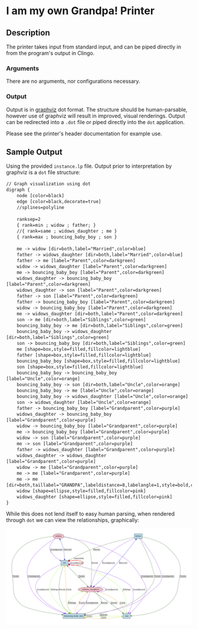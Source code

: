 # I am my own Grandpa! Printer

## Description
The printer takes input from standard input, and can be piped directly in from the program's output in Clingo.

### Arguments
There are no arguments, nor configurations necessary.

### Output
Output is in [graphviz](https://graphviz.org/) dot format. The structure should be human-parsable, however use of graphviz will result in improved, visual renderings. Output can be redirected into a `.dot` file or piped directly into the `dot` application.

Please see the printer's header documentation for example use.

## Sample Output
Using the provided `instance.lp` file. Output prior to interpretation by graphviz is a `dot` file structure:


```
// Graph visualization using dot
digraph {
    node [color=black]
    edge [color=black,decorate=true]
    //splines=polyline

    ranksep=2
    { rank=min ; widow ; father; }
    //{ rank=same ; widows_daughter ; me }
    { rank=max ; bouncing_baby_boy ; son }

    me -> widow [dir=both,label="Married",color=blue]
    father -> widows_daughter [dir=both,label="Married",color=blue]
    father -> me [label="Parent",color=darkgreen]
    widow -> widows_daughter [label="Parent",color=darkgreen]
    me -> bouncing_baby_boy [label="Parent",color=darkgreen]
    widows_daughter -> bouncing_baby_boy [label="Parent",color=darkgreen]
    widows_daughter -> son [label="Parent",color=darkgreen]
    father -> son [label="Parent",color=darkgreen]
    father -> bouncing_baby_boy [label="Parent",color=darkgreen]
    widow -> bouncing_baby_boy [label="Parent",color=darkgreen]
    me -> widows_daughter [dir=both,label="Parent",color=darkgreen]
    son -> me [dir=both,label="Siblings",color=green]
    bouncing_baby_boy -> me [dir=both,label="Siblings",color=green]
    bouncing_baby_boy -> widows_daughter [dir=both,label="Siblings",color=green]
    son -> bouncing_baby_boy [dir=both,label="Siblings",color=green]
    me [shape=box,style=filled,fillcolor=lightblue]
    father [shape=box,style=filled,fillcolor=lightblue]
    bouncing_baby_boy [shape=box,style=filled,fillcolor=lightblue]
    son [shape=box,style=filled,fillcolor=lightblue]
    bouncing_baby_boy -> bouncing_baby_boy [label="Uncle",color=orange]
    bouncing_baby_boy -> son [dir=both,label="Uncle",color=orange]
    bouncing_baby_boy -> me [label="Uncle",color=orange]
    bouncing_baby_boy -> widows_daughter [label="Uncle",color=orange]
    son -> widows_daughter [label="Uncle",color=orange]
    father -> bouncing_baby_boy [label="Grandparent",color=purple]
    widows_daughter -> bouncing_baby_boy [label="Grandparent",color=purple]
    widow -> bouncing_baby_boy [label="Grandparent",color=purple]
    me -> bouncing_baby_boy [label="Grandparent",color=purple]
    widow -> son [label="Grandparent",color=purple]
    me -> son [label="Grandparent",color=purple]
    father -> widows_daughter [label="Grandparent",color=purple]
    widows_daughter -> widows_daughter [label="Grandparent",color=purple]
    widow -> me [label="Grandparent",color=purple]
    me -> me [label="Grandparent",color=purple]
    me -> me [dir=both,taillabel="GRANDPA",labeldistance=8,labelangle=1,style=bold,color=red]
    widow [shape=ellipse,style=filled,fillcolor=pink]
    widows_daughter [shape=ellipse,style=filled,fillcolor=pink]
}
```

While this does not lend itself to easy human parsing, when rendered through `dot` we can view the relationships, graphically:

![Family relationships inferred from the song logic.](../images/relationships.png)
